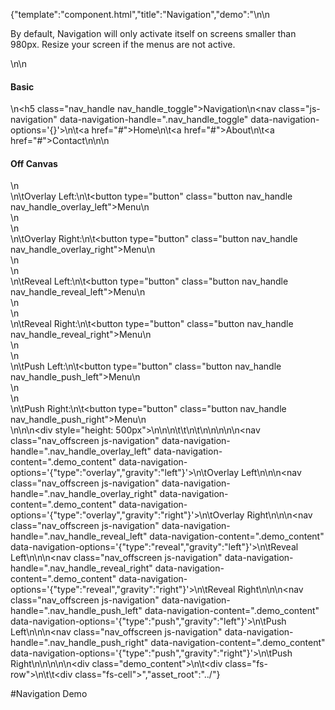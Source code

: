 {"template":"component.html","title":"Navigation","demo":"<style>\n\t@media screen and (min-width: 980px) {\n\t\t.nav_offscreen,\n\t\t.nav_handle {\n\t\t\tdisplay: none;\n\t\t}\n\t}\n</style>\n\n<p>By default, Navigation will only activate itself on screens smaller than 980px. Resize your screen if the menus are not active.</p>\n\n<h4>Basic</h4>\n<h5 class=\"nav_handle nav_handle_toggle\">Navigation</h5>\n<nav class=\"js-navigation\" data-navigation-handle=\".nav_handle_toggle\" data-navigation-options='{}'>\n\t<a href=\"#\">Home</a>\n\t<a href=\"#\">About</a>\n\t<a href=\"#\">Contact</a>\n</nav>\n\n<h4>Off Canvas</h4>\n<div>\n\tOverlay Left:\n\t<button type=\"button\" class=\"button nav_handle nav_handle_overlay_left\">Menu</button>\n</div>\n<br>\n<div>\n\tOverlay Right:\n\t<button type=\"button\" class=\"button nav_handle nav_handle_overlay_right\">Menu</button>\n</div>\n<br>\n<div>\n\tReveal Left:\n\t<button type=\"button\" class=\"button nav_handle nav_handle_reveal_left\">Menu</button>\n</div>\n<br>\n<div>\n\tReveal Right:\n\t<button type=\"button\" class=\"button nav_handle nav_handle_reveal_right\">Menu</button>\n</div>\n<br>\n<div>\n\tPush Left:\n\t<button type=\"button\" class=\"button nav_handle nav_handle_push_left\">Menu</button>\n</div>\n<br>\n<div>\n\tPush Right:\n\t<button type=\"button\" class=\"button nav_handle nav_handle_push_right\">Menu</button>\n</div>\n\n\n<div style=\"height: 500px\"></div>\n\n\n\t\t</div>\n\t</div>\n</div>\n\n\n\n<nav class=\"nav_offscreen js-navigation\" data-navigation-handle=\".nav_handle_overlay_left\" data-navigation-content=\".demo_content\" data-navigation-options='{\"type\":\"overlay\",\"gravity\":\"left\"}'>\n\tOverlay Left\n</nav>\n\n<nav class=\"nav_offscreen js-navigation\" data-navigation-handle=\".nav_handle_overlay_right\" data-navigation-content=\".demo_content\" data-navigation-options='{\"type\":\"overlay\",\"gravity\":\"right\"}'>\n\tOverlay Right\n</nav>\n\n<nav class=\"nav_offscreen js-navigation\" data-navigation-handle=\".nav_handle_reveal_left\" data-navigation-content=\".demo_content\" data-navigation-options='{\"type\":\"reveal\",\"gravity\":\"left\"}'>\n\tReveal Left\n</nav>\n\n<nav class=\"nav_offscreen js-navigation\" data-navigation-handle=\".nav_handle_reveal_right\" data-navigation-content=\".demo_content\" data-navigation-options='{\"type\":\"reveal\",\"gravity\":\"right\"}'>\n\tReveal Right\n</nav>\n\n<nav class=\"nav_offscreen js-navigation\" data-navigation-handle=\".nav_handle_push_left\" data-navigation-content=\".demo_content\" data-navigation-options='{\"type\":\"push\",\"gravity\":\"left\"}'>\n\tPush Left\n</nav>\n\n<nav class=\"nav_offscreen js-navigation\" data-navigation-handle=\".nav_handle_push_right\" data-navigation-content=\".demo_content\" data-navigation-options='{\"type\":\"push\",\"gravity\":\"right\"}'>\n\tPush Right\n</nav>\n\n\n\n<div class=\"demo_content\">\n\t<div class=\"fs-row\">\n\t\t<div class=\"fs-cell\">","asset_root":"../"}

 #Navigation Demo